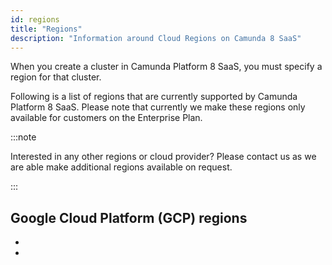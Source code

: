 ```yaml
---
id: regions
title: "Regions"
description: "Information around Cloud Regions on Camunda 8 SaaS"
---
```


When you create a cluster in Camunda Platform 8 SaaS, you must specify a region for that cluster.

Following is a list of regions that are currently supported by Camunda Platform 8 SaaS.
Please note that currently we make these regions only available for customers on the Enterprise Plan.

:::note

Interested in any other regions or cloud provider? Please contact us as we are able make additional regions available on request.

:::

## Google Cloud Platform (GCP) regions

-

-
